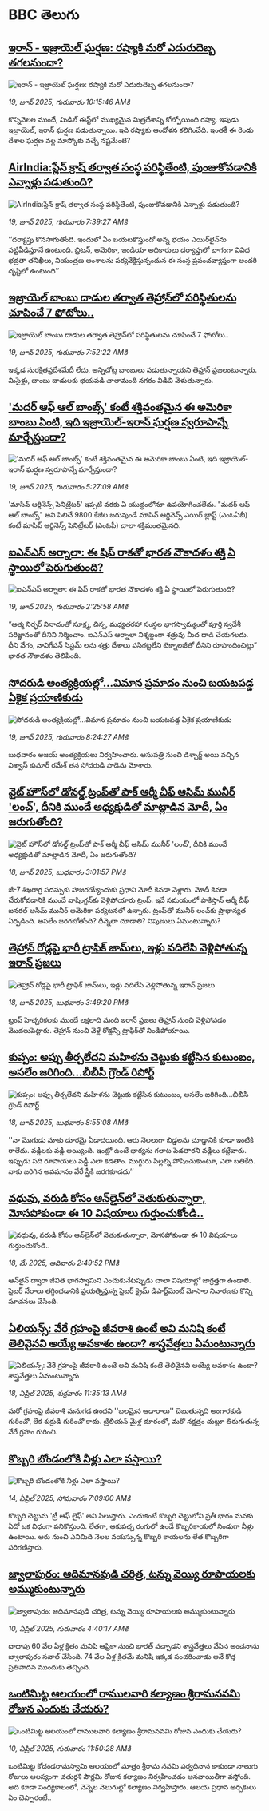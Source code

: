 # BBC తెలుగు## [ఇరాన్ - ఇజ్రాయెల్ ఘర్షణ: రష్యాకి మరో ఎదురుదెబ్బ తగలనుందా?](https://www.bbc.com/telugu/articles/cglzk09x4k3o?at_campaign=githubrss)![ఇరాన్ - ఇజ్రాయెల్ ఘర్షణ: రష్యాకి మరో ఎదురుదెబ్బ తగలనుందా?](https://ichef.bbci.co.uk/ace/standard/240/cpsprodpb/db16/live/ebefbc10-4c5a-11f0-8c47-237c2e4015f5.jpg)_19, జూన్ 2025, గురువారం 10:15:46 AMకి_కొన్నినెలల ముందే, మిడిల్ ఈస్ట్‌లో ముఖ్యమైన మిత్రదేశాన్ని కోల్పోయింది రష్యా. ఇపుడు ఇజ్రాయెల్, ఇరాన్ ఘర్షణ పడుతున్నాయి. ఇది రష్యాకు ఆందోళన కలిగించేది. ఇంతకీ ఈ రెండు దేశాల ఘర్షణ వల్ల మాస్కోకు వచ్చే నష్టమేంటి?## [AirIndia:ప్లేన్ ‌క్రాష్ తర్వాత సంస్థ పరిస్థితేంటి, పుంజుకోవడానికి ఎన్నాళ్లు పడుతుంది?](https://www.bbc.com/telugu/articles/c77vx3kk5yxo?at_campaign=githubrss)![AirIndia:ప్లేన్ ‌క్రాష్ తర్వాత సంస్థ పరిస్థితేంటి, పుంజుకోవడానికి ఎన్నాళ్లు పడుతుంది?](https://ichef.bbci.co.uk/ace/standard/240/cpsprodpb/0fa6/live/d4082680-4cde-11f0-a62a-4f14d01ee3fc.jpg)_19, జూన్ 2025, గురువారం 7:39:27 AMకి_‘‘దర్యాప్తు కొనసాగుతోంది. ఇందులో ఏం బయటకొస్తుందో అన్న భయం ఎయిర్‌లైన్‌ను పట్టిపీడిస్తూనే ఉంటుంది. బ్రిటన్, అమెరికా, ఇండియా అధికారులు దర్యాప్తులో భాగంగా వివిధ భద్రతా తనిఖీలు, నియంత్రణ అంశాలను పర్యవేక్షిస్తున్నందున ఈ సంస్థ ప్రపంచవ్యాప్తంగా అందరి దృష్టిలో ఉంటుంది’’## [ఇజ్రాయెల్‌ బాంబు దాడుల తర్వాత తెహ్రాన్‌లో పరిస్థితులను చూపించే 7 ఫోటోలు..](https://www.bbc.com/telugu/articles/c1wpnzzgj9jo?at_campaign=githubrss)![ఇజ్రాయెల్‌ బాంబు దాడుల తర్వాత తెహ్రాన్‌లో పరిస్థితులను చూపించే 7 ఫోటోలు..](https://ichef.bbci.co.uk/ace/standard/240/cpsprodpb/eae6/live/b4dfe940-4cda-11f0-a697-11f9d0fc9814.jpg)_19, జూన్ 2025, గురువారం 7:52:22 AMకి_ఇక్కడ సురక్షితప్రదేశమేదీ లేదు, అన్నిచోట్ల బాంబులు పడుతున్నాయని తెహ్రాన్ ప్రజలంటున్నారు. మిసైళ్లు, బాంబు దాడులకు భయపడి చాలామంది నగరం విడిచి వెళుతున్నారు.## ['మదర్ ఆఫ్ ఆల్ బాంబ్స్‌' కంటే శక్తివంతమైన ఈ అమెరికా బాంబు ఏంటి, ఇది ఇజ్రాయెల్-ఇరాన్ ఘర్షణ స్వరూపాన్నే మార్చేస్తుందా?](https://www.bbc.com/telugu/articles/c20pjnqlx13o?at_campaign=githubrss)!['మదర్ ఆఫ్ ఆల్ బాంబ్స్‌' కంటే శక్తివంతమైన ఈ అమెరికా బాంబు ఏంటి, ఇది ఇజ్రాయెల్-ఇరాన్ ఘర్షణ స్వరూపాన్నే మార్చేస్తుందా?](https://ichef.bbci.co.uk/ace/standard/240/cpsprodpb/59ac/live/c89e6c70-4b83-11f0-86d5-3b52b53af158.png)_19, జూన్ 2025, గురువారం 5:27:09 AMకి_'మాసివ్ ఆర్డినెన్స్ పెనిట్రేటర్' ఇప్పటి వరకు ఏ యుద్ధంలోనూ ఉపయోగించలేదు. "మదర్ ఆఫ్ ఆల్ బాంబ్స్" అని పిలిచే 9800 కేజీల బరువుండే మాసివ్ ఆర్డినెన్స్ ఎయిర్ బ్లాస్ట్ (ఎంఓఏబీ) కంటే మాసివ్ ఆర్టినెన్స్ పెనిట్రేటర్ (ఎంఓపీ) చాలా శక్తిమంతమైనది.## [ఐఎన్‌ఎస్ అర్నాలా: ఈ షిప్ రాకతో భారత నౌకాదళం శక్తి ఏ స్థాయిలో పెరుగుతుంది?](https://www.bbc.com/telugu/articles/c20pj3239elo?at_campaign=githubrss)![ఐఎన్‌ఎస్ అర్నాలా: ఈ షిప్ రాకతో భారత నౌకాదళం శక్తి ఏ స్థాయిలో పెరుగుతుంది?](https://ichef.bbci.co.uk/ace/standard/240/cpsprodpb/87a0/live/193b6760-4c55-11f0-ae71-69df9e8fb45a.jpg)_19, జూన్ 2025, గురువారం 2:25:58 AMకి_“ఆత్మ నిర్భర్ నినాదంతో సూక్ష్మ, చిన్న, మధ్యతరహా సంస్థల భాగస్వామ్యంతో పూర్తి స్వదేశీ పరిజ్ఞానంతో దీనిని నిర్మించాం.  ఐఎన్ఎస్ ఆర్నాలా నిశ్శబ్ధంగా శత్రువు మీద దాడి చేయగలదు. దీని వేగం, నావిగేషన్ సిస్టమ్ లను శత్రు దేశాలు పసిగట్టలేని టెక్నాలజీతో దీనిని రూపొందించిట్లు” భారత నౌకాదళం తెలిపింది.## [సోదరుడి అంత్యక్రియల్లో...విమాన ప్రమాదం నుంచి బయటపడ్డ ఏకైక ప్రయాణికుడు](https://www.bbc.com/telugu/articles/ce83v21pn61o?at_campaign=githubrss)![సోదరుడి అంత్యక్రియల్లో...విమాన ప్రమాదం నుంచి బయటపడ్డ ఏకైక ప్రయాణికుడు](https://ichef.bbci.co.uk/ace/standard/240/cpsprodpb/f722/live/f63617c0-4ce4-11f0-8c47-237c2e4015f5.jpg)_19, జూన్ 2025, గురువారం 8:24:27 AMకి_బుధవారం అజయ్ అంత్యక్రియలు నిర్వహించారు. ఆసుపత్రి నుంచి డిశ్చార్జ్ అయి వచ్చిన విశ్వాస్ కుమార్ రమేశ్ తన సోదరుడి పాడెను మోశారు.## [వైట్‌ హౌస్‌లో డోనల్డ్ ట్రంప్‌తో పాక్ ఆర్మీ చీఫ్ ఆసిమ్ మునీర్ 'లంచ్'‌, దీనికి ముందే అధ్యక్షుడితో మాట్లాడిన మోదీ, ఏం జరుగుతోంది?](https://www.bbc.com/telugu/articles/cly147851eyo?at_campaign=githubrss)![వైట్‌ హౌస్‌లో డోనల్డ్ ట్రంప్‌తో పాక్ ఆర్మీ చీఫ్ ఆసిమ్ మునీర్ 'లంచ్'‌, దీనికి ముందే అధ్యక్షుడితో మాట్లాడిన మోదీ, ఏం జరుగుతోంది?](https://ichef.bbci.co.uk/ace/standard/240/cpsprodpb/e5cb/live/86815bb0-4c4e-11f0-8c47-237c2e4015f5.jpg)_18, జూన్ 2025, బుధవారం 3:01:57 PMకి_జీ-7 శిఖరాగ్ర సదస్సుకు హాజరయ్యేందుకు ప్రధాని మోదీ కెనడా వెళ్లారు. మోదీ కెనడా చేరుకోవడానికి ముందే వాషింగ్టన్‌కు వెళ్లిపోయారు ట్రంప్. ఇదే సమయంలో పాకిస్తాన్ ఆర్మీ చీఫ్ జనరల్ ఆసిమ్ మునీర్ అమెరికా పర్యటనలో ఉన్నారు. ట్రంప్‌తో మునీర్ లంచ్‌కు ప్రాధాన్యత ఏర్పడింది. అసలేం జరగబోతోంది? దీన్నెలా చూడాలి? నిపుణులు ఏమంటున్నారు?## [తెహ్రాన్ రోడ్లపై భారీ ట్రాఫిక్ జామ్‌లు, ఇళ్లు వదిలేసి వెళ్లిపోతున్న ఇరాన్ ప్రజలు ](https://www.bbc.com/telugu/articles/cx2j0g0pkego?at_campaign=githubrss)![తెహ్రాన్ రోడ్లపై భారీ ట్రాఫిక్ జామ్‌లు, ఇళ్లు వదిలేసి వెళ్లిపోతున్న ఇరాన్ ప్రజలు ](https://ichef.bbci.co.uk/ace/standard/240/cpsprodpb/2801/live/41049680-4c5b-11f0-8c47-237c2e4015f5.jpg)_18, జూన్ 2025, బుధవారం 3:49:20 PMకి_ట్రంప్ హెచ్చరికలకు ముందే లక్షలాది మంది ఇరాన్ ప్రజలు తెహ్రాన్‌ నుంచి వెళ్లిపోవడం మొదలుపెట్టారు. తెహ్రాన్ నుంచి వెళ్లే రోడ్లన్నీ ట్రాఫిక్‌తో నిండిపోయాయి.## [కుప్పం: అప్పు తీర్చలేదని మహిళను చెట్టుకు కట్టేసిన కుటుంబం, అసలేం జరిగింది...బీబీసీ గ్రౌండ్ రిపోర్ట్ ](https://www.bbc.com/telugu/articles/cd978dxye5wo?at_campaign=githubrss)![కుప్పం: అప్పు తీర్చలేదని మహిళను చెట్టుకు కట్టేసిన కుటుంబం, అసలేం జరిగింది...బీబీసీ గ్రౌండ్ రిపోర్ట్ ](https://ichef.bbci.co.uk/ace/standard/240/cpsprodpb/ba0c/live/d2ada600-4c22-11f0-b2f9-bd12ee184ed5.jpg)_18, జూన్ 2025, బుధవారం 8:55:08 AMకి_''నా మొగుడు మాకు దూరమై ఏడాదయింది. ఆరు నెలలుగా బిడ్డలను చూడ్డానికి కూడా ఇంటికి రాలేదు. వడ్డీలకు వడ్డీ అయ్యింది. ఇంట్లో ఉంటే భార్యను గలాట పెడతారని వడ్డీలు కట్టేవారు. ఇప్పుడు పది రూపాయలు వడ్డీ ఎలా కడతాం. ముగ్గురు పిల్లల్ని పోషించుకుంటూ, ఎలా బతికేది. నాకు జరిగిన అవమానం వేరే స్త్రీకి జరగకూడదు’’## [వధువు, వరుడి కోసం ఆన్‌లైన్‌లో వెతుకుతున్నారా, మోసపోకుండా ఈ 10 విషయాలు గుర్తుంచుకోండి..](https://www.bbc.com/telugu/articles/c5yrny82136o?at_campaign=githubrss)![వధువు, వరుడి కోసం ఆన్‌లైన్‌లో వెతుకుతున్నారా, మోసపోకుండా ఈ 10 విషయాలు గుర్తుంచుకోండి..](https://ichef.bbci.co.uk/ace/standard/240/cpsprodpb/74cc/live/3f04f8a0-28fe-11f0-8c66-ebf25fc2cfef.jpg)_18, మే 2025, ఆదివారం 2:49:52 PMకి_ఆన్‌లైన్ ద్వారా జీవిత భాగస్వామిని ఎంచుకునేటప్పుడు చాలా విషయాల్లో జాగ్రత్తగా ఉండాలి. సైబర్ నేరాలు తగ్గించడానికి ప్రయత్నిస్తున్న సైబర్ క్రైమ్ డిపార్ట్‌మెంట్ మోసాల నివారణకు కొన్ని సూచనలు చేసింది.## [ఏలియన్స్: వేరే గ్రహంపై జీవరాశి ఉంటే అవి మనిషి కంటే తెలివైనవి అయ్యే అవకాశం ఉందా? శాస్త్రవేత్తలు ఏమంటున్నారు](https://www.bbc.com/telugu/articles/cn7xelz1r85o?at_campaign=githubrss)![ఏలియన్స్: వేరే గ్రహంపై జీవరాశి ఉంటే అవి మనిషి కంటే తెలివైనవి అయ్యే అవకాశం ఉందా? శాస్త్రవేత్తలు ఏమంటున్నారు](https://ichef.bbci.co.uk/ace/standard/240/cpsprodpb/b07b/live/a29a56f0-1b9b-11f0-a455-cf1d5f751d2f.png)_18, ఏప్రిల్ 2025, శుక్రవారం 11:35:13 AMకి_మరో గ్రహంపై జీవరాశి మనుగడ ఉందని ''బలమైన ఆధారాలు'' చెబుతున్నది అంగారకుడి గురించో, లేక శుక్రుడి గురించో కాదు. ట్రిలియన్ మైళ్ల దూరంలో, మరో నక్షత్రం చుట్టూ తిరుగుతున్న వేరే గ్రహం గురించి.## [కొబ్బరి బోండంలోకి నీళ్లు ఎలా వస్తాయి?](https://www.bbc.com/telugu/articles/czjn4mzxxy8o?at_campaign=githubrss)![కొబ్బరి బోండంలోకి నీళ్లు ఎలా వస్తాయి?](https://ichef.bbci.co.uk/ace/standard/240/cpsprodpb/46c5/live/684a55e0-18fd-11f0-8b11-7756b7b808cc.jpg)_14, ఏప్రిల్ 2025, సోమవారం 7:09:00 AMకి_కొబ్బరి చెట్టును 'ట్రీ ఆఫ్ లైఫ్' అని పిలుస్తారు. ఎందుకంటే కొబ్బరి చెట్టులోని ప్రతీ భాగం మనకు ఏదో ఒక విధంగా పనికొస్తుంది. లేతగా, ఆకుపచ్చ రంగులో ఉండే కొబ్బరికాయలో నిండుగా నీళ్లు ఉంటాయి. ఆరు నుంచి ఎనిమిది నెలల వయస్సున్న కొబ్బరి కాయలను లేత కొబ్బరిగా పరిగణిస్తారు.## [జ్వాలాపురం: ఆదిమానవుడి చరిత్ర, టన్ను వెయ్యి రూపాయలకు అమ్ముకుంటున్నారు ](https://www.bbc.com/telugu/articles/creqqnwdd5qo?at_campaign=githubrss)![జ్వాలాపురం: ఆదిమానవుడి చరిత్ర, టన్ను వెయ్యి రూపాయలకు అమ్ముకుంటున్నారు ](https://ichef.bbci.co.uk/ace/standard/240/cpsprodpb/765e/live/b472e2d0-15b4-11f0-842b-a7355694993d.jpg)_10, ఏప్రిల్ 2025, గురువారం 4:40:17 AMకి_దాదాపు 60 వేల ఏళ్ల క్రితం మనిషి ఆఫ్రికా నుంచి భారత్ వచ్చాడని శాస్త్రవేత్తలు వేసిన అంచనాను జ్వాలాపురం సవాల్ చేసింది. 74 వేల ఏళ్ల క్రితమే మనిషి ఇక్కడ సంచరించాడు అనే కొత్త ప్రతిపాదన ముందుకు తెచ్చింది.## [ఒంటిమిట్ట ఆలయంలో రాములవారి కల్యాణం శ్రీరామనవమి రోజున ఎందుకు చేయరు?](https://www.bbc.com/telugu/articles/ce822j5e465o?at_campaign=githubrss)![ఒంటిమిట్ట ఆలయంలో రాములవారి కల్యాణం శ్రీరామనవమి రోజున ఎందుకు చేయరు?](https://ichef.bbci.co.uk/ace/standard/240/cpsprodpb/fed5/live/25534d40-1601-11f0-b58a-6113af226972.jpg)_10, ఏప్రిల్ 2025, గురువారం 11:50:28 AMకి_ఒంటిమిట్ట కోదండరామస్వామి ఆలయంలో మాత్రం శ్రీరామ నవమి పర్వదినాన కాకుండా నాలుగు రోజులు ఆలస్యంగా చతుర్దశి పౌర్ణమి రోజున కల్యాణం నిర్వహించడం ఆనవాయితీగా వస్తోంది. అది కూడా సంధ్యకాలంలో, వెన్నెల వెలుగుల్లో కల్యాణం నిర్వహిస్తారు. ఆలయ ప్రధాన అర్చకులు ఏం చెప్పారంటే..